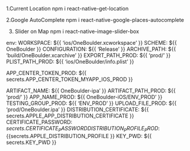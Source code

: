 
1.Current Location
npm i react-native-get-location

2.Google AutoComplete
npm i react-native-google-places-autocomplete

3. Slider on Map
npm i react-native-image-slider-box





env:
  WORKSPACE: ${{ ‘ios/OneBoulder.xcworkspace’ }}
  SCHEME: ${{ OneBoulder }}
  CONFIGURATION: ${{ ‘Release’ }}
  ARCHIVE_PATH: ${{ ‘build/OneBoulder.xcarchive’ }}
  EXPORT_PATH_PROD: ${{ ‘prod/’ }}
  PLIST_PATH_PROD: ${{ ‘ios/OneBoulder/info.plist’ }}

  APP_CENTER_TOKEN_PROD: ${{ secrets.APP_CENTER_TOKEN_MYAPP_IOS_PROD }}

  ARTIFACT_NAME: ${{ OneBoulder-ipa’ }}
  ARTIFACT_PATH_PROD: ${{ ‘prod/’ }}
  APP_NAME_PROD: ${{ OneBoulder-iOS/ENV_PROD’ }}
  TESTING_GROUP_PROD: ${{ ‘ENV_PROD’ }}
  UPLOAD_FILE_PROD: ${{ ‘prod/OneBoulder.ipa’ }}
  DISTRIBUTION_CERTIFICATE: ${{ secrets.APPLE_APP_DISTRIBUTION_CERTIFICATE }}
  CERTIFICATE_PASSWORD: ${{ secrets.CERTIFICATE_PASSWORD }}
  DISTRIBUTION_PROFILE_PROD:${{secrets.APPLE_DISTRIBUTION_PROFILE }}
  KEY_PWD: ${{ secrets.KEY_PWD }}
